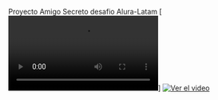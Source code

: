 Proyecto Amigo Secreto desafio Alura-Latam
[![Video Title](assets/Amigo_secreto.mp4)]
[![Ver el video](https://img.youtube.com/vi/_5tFXJQIzi4/0.jpg)](https://www.youtube.com/watch?v=_5tFXJQIzi4)

